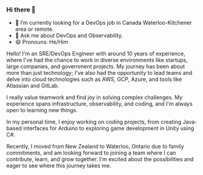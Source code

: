 ### Hi there 👋

- 👯 I’m currently looking for a DevOps job in Canada Waterloo-Kitchener area or remote.
- 💬 Ask me about DevOps and Observability.
- 😄 Pronouns: He/Him

Hello! I'm an SRE/DevOps Engineer with around 10 years of experience, where I've had the chance to work in diverse environments like startups, large companies, and government projects. My journey has been about more than just technology; I've also had the opportunity to lead teams and delve into cloud technologies such as AWS, GCP, Azure, and tools like Atlassian and GitLab.

I really value teamwork and find joy in solving complex challenges. My experience spans infrastructure, observability, and coding, and I'm always open to learning new things.

In my personal time, I enjoy working on coding projects, from creating Java-based interfaces for Arduino to exploring game development in Unity using C#.

Recently, I moved from New Zealand to Waterloo, Ontario due to family commitments, and am looking forward to joining a team where I can contribute, learn, and grow together. I'm excited about the possibilities and eager to see where this journey takes me.
<!--
**taro-ball/taro-ball** is a ✨ _special_ ✨ repository because its `README.md` (this file) appears on your GitHub profile.

Here are some ideas to get you started:

- 🔭 I’m currently working on ...
- 🌱 I’m currently learning ...
- 👯 I’m looking to collaborate on ...
- 🤔 I’m looking for help with ...
- 💬 Ask me about ...
- 📫 How to reach me: ...
- 😄 Pronouns: ...
- ⚡ Fun fact: ...
-->
